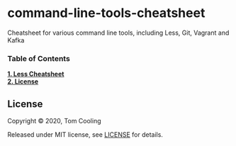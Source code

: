 # command-line-tools-cheatsheet
Cheatsheet for various command line tools, including Less, Git, Vagrant and Kafka

### Table of Contents
**[1. Less Cheatsheet](./less/LESS_CHEATSHEET.md)**<br>
**[2. License](#license)**<br>

## License

Copyright ©‎ 2020, Tom Cooling

Released under MIT license, see [LICENSE](./LICENSE) for details.